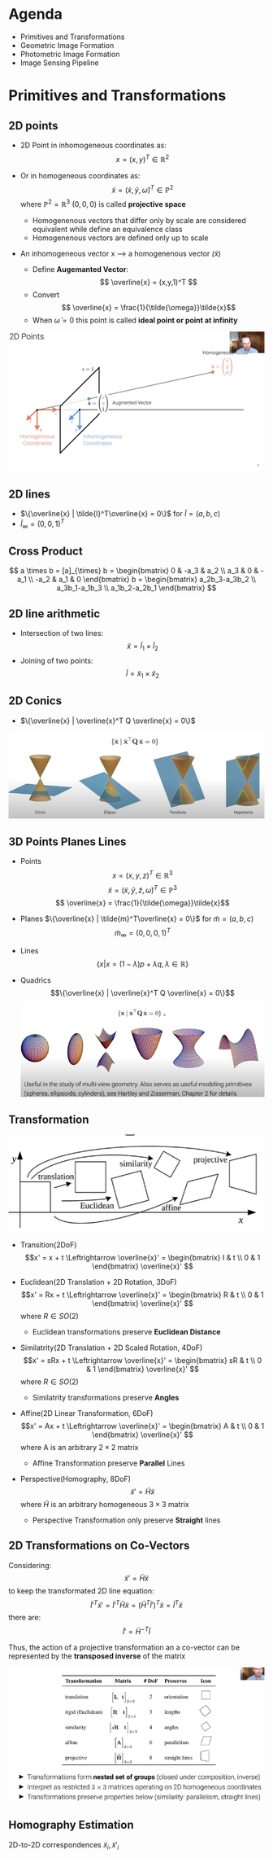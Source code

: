 # Agenda
- Primitives and Transformations
- Geometric Image Formation
- Photometric Image Formation
- Image Sensing Pipeline

# Primitives and Transformations
## 2D points
- 2D Point in inhomogeneous coordinates as:
$$ x = (x,y)^T \in \mathbb{R}^2 $$
- Or in homogeneous coordinates as:
$$ \tilde{x} = (\tilde{x},\tilde{y}, \tilde{\omega})^T \in \mathbb{P}^2 $$
where $\mathbb{P}^2 = \mathbb{R}^3 \ {(0,0,0)}$ is called __projective space__
    - Homogenenous vectors that differ only by scale are considered equivalent while define an equivalence class
    - Homogenenous vectors are defined only up to scale

- An inhomogeneous vector x --> a homogenenous vector $\tilde(x)$
    - Define __Augemanted Vector__:
$$ \overline{x} = (x,y,1)^T $$
    - Convert
$$ \overline{x} = \frac{1}{\tilde{\omega}}\tilde{x}$$
    - When $\tilde{\omega} = 0$ this point is called __ideal point or point at infinity__

![2Dpoints](pic\2Dpoints.png "2Dpoints") 

## 2D lines
- $\{\overline{x} | \tilde{l}^T\overline{x} = 0\}$ for $\tilde{l} = (a,b,c)$
- $\tilde{l}_{\infty} = (0,0,1)^T$


## Cross Product
$$
a \times b = [a]_{\times} b = 
 \begin{bmatrix}
   0 & -a_3 & a_2 \\
   a_3 & 0 & -a_1 \\
   -a_2 & a_1 & 0
  \end{bmatrix} b
= \begin{bmatrix}
   a_2b_3-a_3b_2 \\
   a_3b_1-a_1b_3 \\
   a_1b_2-a_2b_1
  \end{bmatrix}
$$

## 2D line arithmetic
- Intersection of two lines:
$$\tilde{x} = \tilde{l}_1 \times \tilde{l}_2$$
- Joining of two points:
$$\tilde{l} = \tilde{x}_1 \times \tilde{x}_2$$

## 2D Conics
- $\{\overline{x} | \overline{x}^T Q \overline{x} = 0\}$

![2DConics](pic\2DConics.png "2DConics") 

## 3D Points Planes Lines
- Points
$$ x = (x,y,z)^T \in \mathbb{R}^3 $$
$$ \tilde{x} = (\tilde{x},\tilde{y}, \tilde{z}, \tilde{\omega})^T \in \mathbb{P}^3 $$
$$ \overline{x} = \frac{1}{\tilde{\omega}}\tilde{x}$$

- Planes
$\{\overline{x} | \tilde{m}^T\overline{x} = 0\}$ for $\tilde{m} = (a,b,c)$
$$\tilde{m}_{\infty} = (0,0,0,1)^T$$

- Lines
$$\{x | x = (1-\lambda) p +  \lambda q,  \lambda\in \mathbb{R}\}$$

- Quadrics
$$\{\overline{x} | \overline{x}^T Q \overline{x} = 0\}$$
![Quadrics](pic\3DQuadrics.png "Quadrics") 

## Transformation
![transformation](pic\transformation.png "transformation") 

- Transition(2DoF)
$$x' = x + t \Leftrightarrow \overline{x}' 
= \begin{bmatrix}
   I & t \\
   0 & 1
  \end{bmatrix}
  \overline{x}'
  $$

- Euclidean(2D Translation + 2D Rotation, 3DoF)
$$x' = Rx + t \Leftrightarrow \overline{x}' 
= \begin{bmatrix}
   R & t \\
   0 & 1
  \end{bmatrix}
  \overline{x}'
  $$
  where $R \in SO(2)$
  - Euclidean transformations preserve __Euclidean Distance__

- Similatrity(2D Translation + 2D Scaled Rotation, 4DoF)
$$x' = sRx + t \Leftrightarrow \overline{x}' 
= \begin{bmatrix}
   sR & t \\
   0 & 1
  \end{bmatrix}
  \overline{x}'
  $$
  where $R \in SO(2)$
    - Similatrity transformations preserve __Angles__

- Affine(2D Linear Transformation, 6DoF)
$$x' = Ax + t \Leftrightarrow \overline{x}' 
= \begin{bmatrix}
   A & t \\
   0 & 1
  \end{bmatrix}
  \overline{x}'
  $$
  where A is an arbitrary  $2\times 2$ matrix
    - Affine Transformation preserve __Parallel__ Lines

- Perspective(Homography, 8DoF)
$$\tilde{x}' = \tilde{H}\tilde{x}$$
  where $\tilde{H}$ is an arbitrary homogeneous $3\times 3$ matrix
    - Perspective Transformation only preserve __Straight__ lines

## 2D Transformations on Co-Vectors
Considering:
$$\tilde{x}' = \tilde{H}\tilde{x}$$
to keep the transformated 2D line equation:
$$\tilde{l}'^T\tilde{x}' = \tilde{l}'^T\tilde{H}\tilde{x} = (\tilde{H}^T\tilde{l}')^T\tilde{x}  = \tilde{l}^T\tilde{x}$$
there are:
$$\tilde{l}' = \tilde{H}^{-T}\tilde{l}$$

Thus, the action of a projective transformation an a co-vector can be represented by the __transposed inverse__ of the matrix

![group](pic\transformationgroup.png "group") 

## Homography Estimation
2D-to-2D correspondences ${\tilde{x}_i},{\tilde{x}'_i}$
